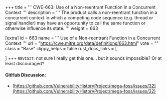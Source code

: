 +++
title = '''
CWE-663: Use of a Non-reentrant Function in a Concurrent Context
'''
description	= '''
The product calls a non-reentrant function in a concurrent context in which a competing code sequence (e.g. thread or signal handler) may have an opportunity to call the same function or otherwise influence its state.
'''
weight = 663

[extra]
id = 663
name = '''
Use of a Non-reentrant Function in a Concurrent Context
'''
url = "https://cwe.mitre.org/data/definitions/663.html"
vote = ""
class = "Base"
clippy_helps = false
rust_docs_links = [

]
+++
`REVISIT`: not sure I really get this one... but it sounds impossible? Or at least discouraged?

#### GitHub Discussion:
- [https://github.com/VulnerabilityHistoryProject/mega-foss/issues/32](https://github.com/VulnerabilityHistoryProject/mega-foss/issues/32)

